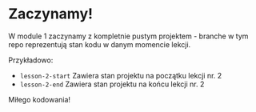 # Zaczynamy!

W module 1 zaczynamy z kompletnie pustym projektem - branche w tym repo reprezentują stan kodu w danym momencie lekcji.

Przykładowo:

-   `lesson-2-start` Zawiera stan projektu na początku lekcji nr. 2
-   `lesson-2-end` Zawiera stan projektu na końcu lekcji nr. 2

Miłego kodowania!
